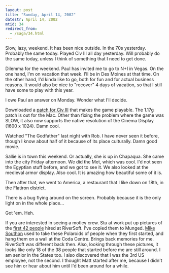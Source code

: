 ```yaml
---
layout: post
title: "Sunday, April 14, 2002"
datestr: April 14, 2002
mtid: 34
redirect_from:
  - /saga/34.html
---
```


Slow, lazy, weekend. It has been nice outside. In the 70s yesterday. Probably
the same today. Played Civ III all day yesterday. Will probably do the same
today, unless I think of something that I need to get done.

Dilemma for the weekend. Paul has invited me to go to N+I in Vegas. On the
one hand, I'm on vacation that week. I'll be in Des Moines at that time. On
the other hand, I'd kinda like to go, both for fun and for actual business reasons.
It would also be nice to &quot;recover&quot; 4 days of vacation, so that I still
have some to play with this year.

I owe Paul an answer on Monday. Wonder what I'll decide.

Downloaded a <a href="ftp://ftp.infogrames.net/patches/civ3/">patch for Civ
III</a> that makes the game playable. The 1.17g patch is out for the Mac. Other
than fixing the problem where the game was SLOW, it also now supports the native
resolution of the Cinema Display (1600 x 1024). Damn cool.

Watched &quot;The Godfather&quot; last night with Rob. I have never seen it
before, though I know about half of it because of its place culturally. Damn
good movie.

Sallie is in town this weekend. Or actually, she is up in Chapaqua. She came
into the city Friday afternoon. We did the Met, which was cool. I'd not seen
the Egyptian stuff before, and we got to see it. We also looked at the medieval
armor display. Also cool. It is amazing how beautiful some of it is.

Then after that, we went to America, a restaurant that I like down on 18th,
in the Flatiron district.

There is a bug flying around on the screen. Probably because it is the only
light on in the whole place...

Got 'em. Heh.

If you are interested in seeing a motley crew. Stu at work put up pictures
of the <a href="http://www.munged.org/photo/riv-cast/index.html">first 42 people</a> hired at RiverSoft.
I've copied them to Munged. <a href="http://www.munged.org/photo/riv-cast/Pages/8.html">Mike
Southon</a> used to take these Polaroids of people when they first started,
and hang them on a wall at the Coda Centre. Brings back memories for me. RiverSoft
was different back then. Also, looking through these pictures, it looks like
only 18 of the 38 people that started before me are still around. I am senior
in the States too. I also discovered that I was the 3rd US employee, not the
second. I thought Matt started after me, because I didn't see him or hear about
him until I'd been around for a while.

